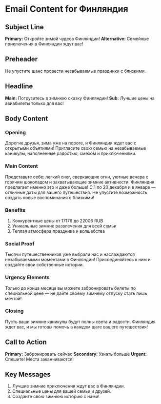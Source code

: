 # Email Content for Финляндия

## Subject Line
**Primary:** Откройте зимой чудеса Финляндии!
**Alternative:** Семейные приключения в Финляндии ждут вас!

## Preheader
Не упустите шанс провести незабываемые праздники с близкими.

## Headline
**Main:** Погрузитесь в зимнюю сказку Финляндии!
**Sub:** Лучшие цены на авиабилеты только для вас!

## Body Content

### Opening
Дорогие друзья, зима уже на пороге, и Финляндия ждет вас с открытыми объятиями! Пригласите свою семью на незабываемые каникулы, наполненные радостью, смехом и приключениями.

### Main Content
Представьте себе: легкий снег, сверкающие огни, уютные вечера с горячим шоколадом и захватывающие зимние активности. Финляндия предлагает именно это и даже больше! С 1 по 20 декабря и в январе — отличные даты для вашего путешествия. Не упустите возможность создать новые воспоминания с близкими!

### Benefits
1. Конкурентные цены от 17176 до 22006 RUB
2. Уникальные зимние развлечения для всей семьи
3. Теплая атмосфера праздника и волшебства

### Social Proof
Тысячи путешественников уже выбрали нас и наслаждаются незабываемыми моментами в Финляндии! Присоединяйтесь к ним и создайте свои собственные истории.

### Urgency Elements
Только до конца месяца вы можете забронировать билеты по специальной цене — не дайте своему зимнему отпуску стать лишь мечтой!

### Closing
Пусть ваши зимние каникулы будут полны света и радости. Финляндия ждет вас, и мы готовы помочь в каждом шаге вашего путешествия!

## Call to Action
**Primary:** Забронировать сейчас
**Secondary:** Узнать больше
**Urgent:** Спешите! Места заканчиваются!

## Key Messages
1. Лучшие зимние приключения ждут вас в Финляндии.
2. Специальные цены для вашей семьи и друзей.
3. Создайте свою зимнюю историю с нами!
